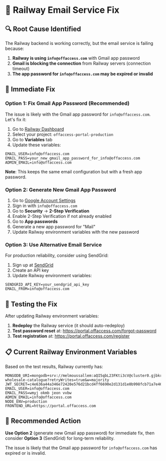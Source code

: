 # 🚂 Railway Email Service Fix

## 🔍 Root Cause Identified

The Railway backend is working correctly, but the email service is failing because:

1. **Railway is using `info@offaccess.com`** with Gmail app password
2. **Gmail is blocking the connection** from Railway servers (connection timeout)
3. **The app password for `info@offaccess.com` may be expired or invalid**

## 🚀 Immediate Fix

### Option 1: Fix Gmail App Password (Recommended)

The issue is likely with the Gmail app password for `info@offaccess.com`. Let's fix it:

1. Go to [Railway Dashboard](https://railway.app)
2. Select your project: `offaccess-portal-production`
3. Go to **Variables** tab
4. Update these variables:

```env
EMAIL_USER=info@offaccess.com
EMAIL_PASS=your_new_gmail_app_password_for_info@offaccess.com
ADMIN_EMAIL=info@offaccess.com
```

**Note**: This keeps the same email configuration but with a fresh app password.

### Option 2: Generate New Gmail App Password

1. Go to [Google Account Settings](https://myaccount.google.com/)
2. Sign in with `info@offaccess.com`
3. Go to **Security** → **2-Step Verification**
4. Enable 2-Step Verification if not already enabled
5. Go to **App passwords**
6. Generate a new app password for "Mail"
7. Update Railway environment variables with the new password

### Option 3: Use Alternative Email Service

For production reliability, consider using SendGrid:

1. Sign up at [SendGrid](https://sendgrid.com)
2. Create an API key
3. Update Railway environment variables:

```env
SENDGRID_API_KEY=your_sendgrid_api_key
EMAIL_FROM=info@offaccess.com
```

## 🔧 Testing the Fix

After updating Railway environment variables:

1. **Redeploy** the Railway service (it should auto-redeploy)
2. **Test password reset** at: https://portal.offaccess.com/forgot-password
3. **Test registration** at: https://portal.offaccess.com/register

## 📋 Current Railway Environment Variables

Based on the test results, Railway currently has:

```env
MONGODB_URI=mongodb+srv://melmoussallem:aQI5qbL23FKti3cV@cluster0.gjbkrwp.mongodb.net/digital-wholesale-catalogue?retryWrites=true&w=majority
JWT_SECRET=c4e636a44a346e72420e576d21bcd4ff6690e2d131d1e0b998fcb71a7e46ff8c
EMAIL_USER=info@offaccess.com
EMAIL_PASS=wmyj okmb jeon vvbw
ADMIN_EMAIL=info@offaccess.com
NODE_ENV=production
FRONTEND_URL=https://portal.offaccess.com
```

## 🎯 Recommended Action

**Use Option 2** (generate new Gmail app password) for immediate fix, then consider **Option 3** (SendGrid) for long-term reliability.

The issue is likely that the Gmail app password for `info@offaccess.com` has expired or is invalid.

